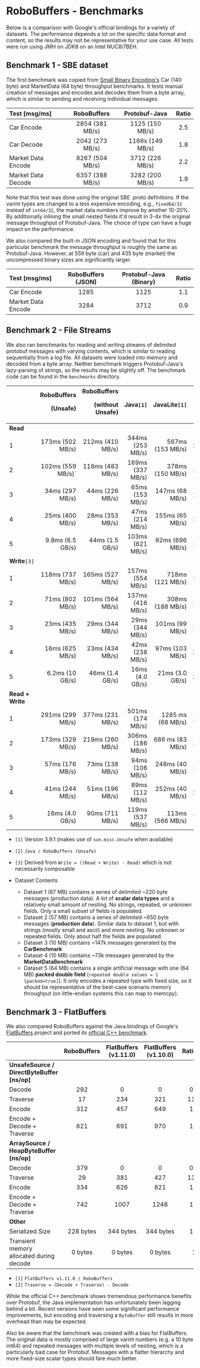 # RoboBuffers - Benchmarks
  
Below is a comparison with Google's official bindings for a variety of datasets. The performance depends a lot on the specific data format and content, so the results may not be representative for your use case. All tests were run using JMH on JDK8 on an Intel NUC8i7BEH.

## Benchmark 1 - SBE dataset

The first benchmark was copied from [Small Binary Encoding's](https://mechanical-sympathy.blogspot.com/2014/05/simple-binary-encoding.html) Car (140 byte) and MarketData (64 byte) throughput benchmarks. It tests manual creation of messages and encodes and decodes them from a byte array, which is similar to sending and receiving individual messages.

<!-- car mutliplier: 140 * 1000 / (1024*1024) = 0.1335 = -->
<!-- market multiplier: 64 * 1000 / (1024*1024) = 0.061 = -->

| Test [msg/ms] | RoboBuffers | Protobuf-Java | Ratio
| :----------- | :-----------: | :-----------: | :-----------: |
| Car Encode  | 2854 (381 MB/s) | 1125 (150 MB/s) |  2.5  
| Car Decode  | 2042 (273 MB/s) | 1166s (149 MB/s) |  1.8  
| Market Data Encode  | 8267 (504 MB/s) | 3712 (226 MB/s) |  2.2  
| Market Data Decode  | 6357 (388 MB/s) | 3282 (200 MB/s) |  1.9  

Note that this test was done using the original SBE .proto definitions. If the varint types are changed to a less expensive encoding, e.g., `fixed64/32` instead of `int64/32`, the market data numbers improve by another 10-20%. By additionally inlining the small nested fields it'd result in 3-4x the original message throughput of Protobuf-Java. The choice of type can have a huge impact on the performance.

We also compared the built-in JSON encoding and found that for this particular benchmark the message throughput is roughly the same as Protobuf-Java. However, at 559 byte (car) and 435 byte (market) the uncompressed binary sizes are significantly larger.

| Test [msg/ms] | RoboBuffers (JSON) | Protobuf-Java (Binary) | Ratio
| :----------- | :-----------: | :-----------: | :-----------: |
| Car Encode  | 1285 | 1125 |  1.1  
| Market Data Encode  | 3284 | 3712 |  0.9 

## Benchmark 2 - File Streams

We also ran benchmarks for reading and writing streams of delimited protobuf messages with varying contents, which is similar to reading sequentially from a log file. All datasets were loaded into memory and decoded from a byte array. Neither benchmark triggers Protobuf-Java's lazy-parsing of strings, so the results may be slightly off. The benchmark code can be found in the `benchmarks` directory.

|  | RoboBuffers<p>(Unsafe) | RoboBuffers<p>(without Unsafe) | Java`[1]`| JavaLite`[1]` | `[2]`
| ----------- | -----------: | -----------: | -----------: | -----------: | ----------- |
| **Read**  | | 
| 1  | 173ms (502 MB/s) | 212ms (410 MB/s) |  344ms (253 MB/s)  | 567ms (153 MB/s) | 2.0
| 2  | 102ms (559 MB/s)` | 118ms (483 MB/s) | 169ms (337 MB/s)  | 378ms (150 MB/s) | 1.7
| 3  | 34ms (297 MB/s) | 44ms (226 MB/s) | 65ms (153 MB/s)  | 147ms (68 MB/s) | 1.9
| 4  | 25ms (400 MB/s) | 28ms (353 MB/s) | 47ms (214 MB/s)  | 155ms (65 MB/s) | 1.9
| 5 | 9.8ms (6.5 GB/s) | 44ms (1.5 GB/s) |  103ms (621 MB/s)  | 92ms (696 MB/s) | 10.5
|  **Write**`[3]`  | | |
| 1 | 118ms (737 MB/s)  | 165ms (527 MB/s) | 157ms (554 MB/s)  | 718ms (121 MB/s)  | 1.3
| 2 | 71ms (802 MB/s)  | 101ms (564 MB/s) | 137ms (416 MB/s)  | 308ms (188 MB/s) | 1.9
| 3  | 23ms (435 MB/s) | 29ms (344 MB/s) | 29ms (344 MB/s)  | 101ms (99 MB/s) | 1.3
| 4  | 16ms (625 MB/s) | 23ms (434 MB/s) | 42ms (238 MB/s)  | 97ms (103 MB/s) | 2.6
| 5 | 6.2ms (10 GB/s)  | 46ms (1.4 GB/s) | 16ms (4.0 GB/s)  | 21ms (3.0 GB/s) | 2.5
| **Read + Write** |  | 
| 1  | 291ms (299 MB/s) | 377ms (231 MB/s) | 501ms (174 MB/s)  | 1285 ms (68 MB/s) | 1.7
| 2 | 173ms (329 MB/s) | 219ms (260 MB/s) | 306ms (186 MB/s)  | 686 ms (83 MB/s) | 1.8
| 3  | 57ms (176 MB/s) | 73ms (138 MB/s) | 94ms (106 MB/s)  | 248ms (40 MB/s) | 1.6
| 4  | 41ms (244 MB/s) | 51ms (196 MB/s) | 89ms (112 MB/s)  | 252ms (40 MB/s) | 2.2
| 5  | 16ms (4.0 GB/s) | 90ms (711 MB/s) | 119ms (537 MB/s)  | 113ms (566 MB/s) | 7.4

<!-- | 3  | ms (  MB/s) | ms (  MB/s) | ms (  MB/s)  | ms (  MB/s) | 0 -->

* `[1]` Version 3.9.1 (makes use of `sun.misc.Unsafe` when available)
* `[2]` `Java / RoboBuffers (Unsafe)`
* `[3]` Derived from `Write = ((Read + Write) - Read)` which is not necessarily composable

 * Dataset Contents
   * Dataset 1 (87 MB) contains a series of delimited ~220 byte messages (production data). A lot of **scalar data types** and a relatively small amount of nesting. No strings, repeated, or unknown fields. Only a small subset of fields is populated.
   * Dataset 2 (57 MB) contains a series of delimited ~650 byte messages (**production data**). Similar data to dataset 1, but with strings (mostly small and ascii) and more nesting. No unknown or repeated fields. Only about half the fields are populated.
   * Dataset 3 (10 MB) contains ~147k messages generated by the **CarBenchmark**
   * Dataset 4 (10 MB) contains ~73k messages generated by the  **MarketDataBenchmark**
   * Dataset 5 (64 MB) contains a single artificial message with one (64 MB) **packed double field** (`repeated double values = 1 [packed=true]`). It only encodes a repeated type with fixed size, so it should be representative of the best-case scenario memory throughput (on little-endian systems this can map to memcpy).
   
## Benchmark 3 - FlatBuffers
   
We also compared RoboBuffers against the Java bindings of Google's [FlatBuffers](https://google.github.io/flatbuffers/) project and ported its [official C++ benchmark](https://google.github.io/flatbuffers/flatbuffers_benchmarks.html).
   
   
|  | RoboBuffers | FlatBuffers (v1.11.0) | FlatBuffers (v1.10.0) | Ratio`[1]`
| :----------- | :-----------: | :-----------: | :-----------: | :-----------: |
| **UnsafeSource / DirectByteBuffer [ns/op]**  
| Decode             | 292 | 0 | 0 |  0.0 
| Traverse           | 17 | 234 | 321 |  13.8
| Encode             | 312 | 457 | 649 |  1.5
| Encode + Decode + Traverse | 621 | 691 | 970 |  1.1
| **ArraySource / HeapByteBuffer [ns/op]**  
| Decode             | 379 | 0 | 0 |  0.0  
| Traverse           | 29 | 381 | 427 |  13.1
| Encode             | 334 | 626 | 821 |  1.9
| Encode + Decode + Traverse | 742 | 1007 | 1248 |  1.4
| **Other**  
| Serialized Size   | 228 bytes | 344 bytes | 344 bytes |  1.5
| Transient memory allocated during decode   | 0 bytes | 0 bytes | 0 bytes | 1

* `[1]` `FlatBuffers v1.11.0 / RoboBuffers`
* `[2]` `Traverse = (Decode + Traverse) - Decode`
   
While the official C++ benchmark shows tremendous performance benefits over Protobuf, the Java implementation has unfortunately been lagging behind a bit. Recent versions have seen some significant performance improvements, but encoding and traversing a `ByteBuffer` still results in more overhead than may be expected.

Also be aware that the benchmark was created with a bias for FlatBuffers. The original data is mostly comprised of large varint numbers (e.g. a 10 byte int64) and repeated messages with multiple levels of nesting, which is a particularly bad case for Protobuf. Messages with a flatter hierarchy and more fixed-size scalar types should fare much better.